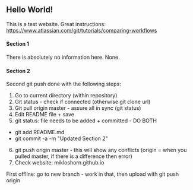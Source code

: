 ## Hello World!

This is a test website. Great instructions:  
https://www.atlassian.com/git/tutorials/comparing-workflows

#### Section 1

There is absolutely no information here. None.

#### Section 2

Second git push done with the following steps:  
1) Go to current directory (within repository)  
2) Git status - check if connected (otherwise git clone url)  
3) Git pull origin master - assure all in sync (git status)  
4) Edit README file + save  
5) git status: file needs to be added + committed - DO BOTH  
  - git add README.md  
  - git commit -a -m "Updated Section 2"  

6) git push origin master  - this will show any conflicts (origin = when you pulled master, if there is a difference then error)
7) Check website: mikloshorn.github.io  

First offline: go to new branch - work in that, then upload with git push origin <new-branch e.g. start-website>
